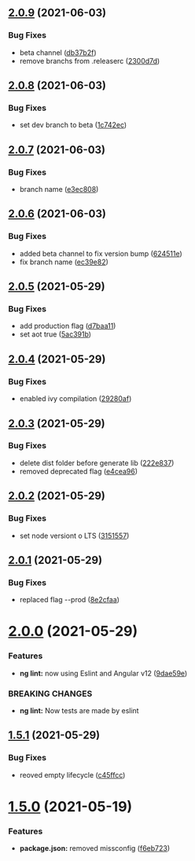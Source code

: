 ## [2.0.9](https://github.com/newaeonweb/ngx-aeon-wrapper/compare/v2.0.8...v2.0.9) (2021-06-03)


### Bug Fixes

* beta channel ([db37b2f](https://github.com/newaeonweb/ngx-aeon-wrapper/commit/db37b2f62bf11ca358e5e54076e633bdadb2ded5))
* remove branchs from .releaserc ([2300d7d](https://github.com/newaeonweb/ngx-aeon-wrapper/commit/2300d7db39d24a5a0cd380923fc9036e9c8fa03e))

## [2.0.8](https://github.com/newaeonweb/ngx-aeon-wrapper/compare/v2.0.7...v2.0.8) (2021-06-03)


### Bug Fixes

* set dev branch to beta ([1c742ec](https://github.com/newaeonweb/ngx-aeon-wrapper/commit/1c742ecb0ab854b10b7d6af31876ef8167460ace))

## [2.0.7](https://github.com/newaeonweb/ngx-aeon-wrapper/compare/v2.0.6...v2.0.7) (2021-06-03)


### Bug Fixes

* branch name ([e3ec808](https://github.com/newaeonweb/ngx-aeon-wrapper/commit/e3ec808dfc03d474cd6f9b8f32361ebbdccc121f))

## [2.0.6](https://github.com/newaeonweb/ngx-aeon-wrapper/compare/v2.0.5...v2.0.6) (2021-06-03)


### Bug Fixes

* added beta channel to fix version bump ([624511e](https://github.com/newaeonweb/ngx-aeon-wrapper/commit/624511e2874471d2c454d2906c2de61692616f32))
* fix branch name ([ec39e82](https://github.com/newaeonweb/ngx-aeon-wrapper/commit/ec39e821bd1b25083681eb68ce9fde2c87118961))

## [2.0.5](https://github.com/newaeonweb/ngx-aeon-wrapper/compare/v2.0.4...v2.0.5) (2021-05-29)


### Bug Fixes

* add production flag ([d7baa11](https://github.com/newaeonweb/ngx-aeon-wrapper/commit/d7baa11e24a4b73b2b13d328972e5e2b0cecda43))
* set aot true ([5ac391b](https://github.com/newaeonweb/ngx-aeon-wrapper/commit/5ac391b0e472ddce6a9fd9aa8aaeacf7c07c985d))

## [2.0.4](https://github.com/newaeonweb/ngx-aeon-wrapper/compare/v2.0.3...v2.0.4) (2021-05-29)


### Bug Fixes

* enabled ivy compilation ([29280af](https://github.com/newaeonweb/ngx-aeon-wrapper/commit/29280af4f0fa5ae6b7340e585a7d89e57cf24690))

## [2.0.3](https://github.com/newaeonweb/ngx-aeon-wrapper/compare/v2.0.2...v2.0.3) (2021-05-29)


### Bug Fixes

* delete dist folder before generate lib ([222e837](https://github.com/newaeonweb/ngx-aeon-wrapper/commit/222e837f2237ad8cf6fa12412aab4ae65e0e9ccc))
* removed deprecated flag ([e4cea96](https://github.com/newaeonweb/ngx-aeon-wrapper/commit/e4cea966b317cdede7c6aab8958d8606562bc195))

## [2.0.2](https://github.com/newaeonweb/ngx-aeon-wrapper/compare/v2.0.1...v2.0.2) (2021-05-29)


### Bug Fixes

* set node versiont o LTS ([3151557](https://github.com/newaeonweb/ngx-aeon-wrapper/commit/3151557963b06b3d3493e177bc89fed2cc52a6ad))

## [2.0.1](https://github.com/newaeonweb/ngx-aeon-wrapper/compare/v2.0.0...v2.0.1) (2021-05-29)


### Bug Fixes

* replaced flag --prod ([8e2cfaa](https://github.com/newaeonweb/ngx-aeon-wrapper/commit/8e2cfaa822f0a413fed4614eeadc9b9a21a45b8c))

# [2.0.0](https://github.com/newaeonweb/ngx-aeon-wrapper/compare/v1.5.1...v2.0.0) (2021-05-29)


### Features

* **ng lint:** now using Eslint and Angular v12 ([9dae59e](https://github.com/newaeonweb/ngx-aeon-wrapper/commit/9dae59e2abc90b90ddfb7334e17d8a5eddbd4669))


### BREAKING CHANGES

* **ng lint:** Now tests are made by eslint

## [1.5.1](https://github.com/newaeonweb/ngx-aeon-wrapper/compare/v1.5.0...v1.5.1) (2021-05-29)


### Bug Fixes

* reoved empty lifecycle ([c45ffcc](https://github.com/newaeonweb/ngx-aeon-wrapper/commit/c45ffcc84218c5012a109d256af2b8b3ee4095d5))

# [1.5.0](https://github.com/newaeonweb/ngx-aeon-wrapper/compare/v1.4.3...v1.5.0) (2021-05-19)


### Features

* **package.json:** removed missconfig ([f6eb723](https://github.com/newaeonweb/ngx-aeon-wrapper/commit/f6eb7236aaa935ad74c2f6e24e650ea34ad83906))
